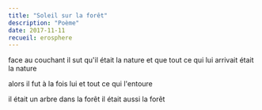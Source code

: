```yaml
---
title: "Soleil sur la forêt"
description: "Poème"
date: 2017-11-11
recueil: erosphere
---
```


face au couchant
il sut qu'il était la nature
et que tout ce qui lui arrivait était la nature

alors il fut à la fois lui et tout ce qui l'entoure

il était un arbre dans la forêt
il était aussi la forêt
